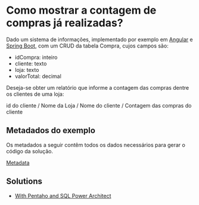 # Como mostrar a contagem de compras já realizadas?

Dado um sistema de informações, implementado por exemplo em [Angular](frontend) e [Spring Boot](backend), com um CRUD da tabela Compra, cujos campos são:

- idCompra: inteiro
- cliente: texto
- loja: texto
- valorTotal: decimal

Deseja-se obter um relatório que informe a contagem das compras dentre os clientes de uma loja:

id do cliente / Nome da Loja  / Nome do cliente / Contagem das compras do cliente

## Metadados do exemplo

Os metadados a seguir contêm todos os dados necessários para gerar o código da solução.

[Metadata](metadata.json)


## Solutions 

- [With Pentaho and SQL Power Architect](solutions/PentahoPowerArchitect)
